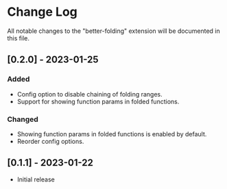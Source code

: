 # Change Log

All notable changes to the "better-folding" extension will be documented in this file.

## [0.2.0] - 2023-01-25

### Added

- Config option to disable chaining of folding ranges.
- Support for showing function params in folded functions.

### Changed

- Showing function params in folded functions is enabled by default.
- Reorder config options.

## [0.1.1] - 2023-01-22

- Initial release
